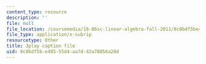 ```yaml
---
content_type: resource
description: ''
file: null
file_location: /coursemedia/18-06sc-linear-algebra-fall-2011/8c0bdf5be48555d4aa7d42a70056a20d_h9aDgvW59TU.vtt
file_type: application/x-subrip
resourcetype: Other
title: 3play caption file
uid: 8c0bdf5b-e485-55d4-aa7d-42a70056a20d
---
```

